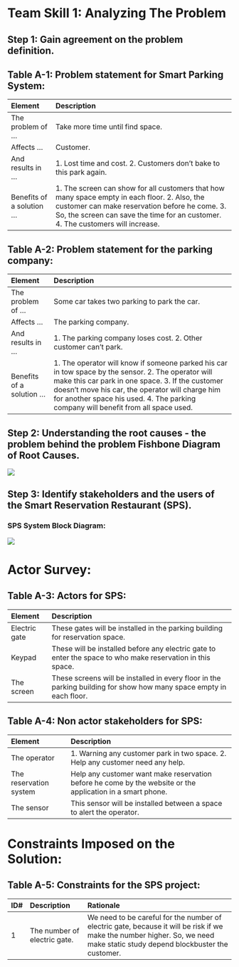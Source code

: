 # Team Skill 1: Analyzing The Problem #

## Step 1: Gain agreement on the problem definition. ##

## Table A-1: Problem statement for Smart Parking System: ##

| **Element** | **Description** |
|:------------|:----------------|
| The problem of … | Take more time until find space. |
| Affects … | Customer.       |
| And results in … | 1. Lost time and cost. 2. Customers don’t bake to this park again. |
| Benefits of a solution … | 1. The screen can show for all customers that how many space empty in each floor. 2. Also, the customer can make reservation before he come. 3. So, the screen can save the time for an customer. 4. The customers will increase. |

## Table A-2: Problem statement for the parking company: ##
| **Element** | **Description** |
|:------------|:----------------|
| The problem of … | Some car takes two parking to park the car.|
| Affects … | The parking company.|
| And results in … | 1. The parking company loses cost. 2. Other customer can’t park.|
| Benefits of a solution … | 1. The operator will know if someone parked his car in tow space by the sensor. 2. The operator will make this car park in one space. 3. If the customer doesn’t move his car, the operator will charge him for another space his used. 4. The parking company will benefit from all space used.|

## Step 2: Understanding the root causes - the problem behind the problem Fishbone Diagram of Root Causes. ##

<img src='http://i47.tinypic.com/vzwswz.jpg' />

## Step 3: Identify stakeholders and the users of the Smart Reservation Restaurant (SPS). ##

### SPS System Block Diagram: ###
<img src='http://i48.tinypic.com/2nc2s7m.jpg' />

# Actor Survey: #

## Table A-3: Actors for SPS: ##

| **Element** | **Description** |
|:------------|:----------------|
| Electric gate | These gates will be installed in the parking building for reservation space. |
| Keypad      | These will be installed before any electric gate to enter the space to who make reservation in this space. |
| The screen  | These screens will be installed in every floor in the parking building for show how many space empty in each floor. |

## Table A-4: Non actor stakeholders for SPS: ##

| **Element** | **Description** |
|:------------|:----------------|
| The operator | 1. Warning any customer park in two space. 2. Help any customer need any help. |
| The reservation system | Help any customer want make reservation before he come by the website or the application in a smart phone. |
| The sensor  | This sensor will be installed between a space to alert the operator. |

# Constraints Imposed on the Solution: #

## Table A-5: Constraints for the SPS project: ##

| **ID#** | **Description** | **Rationale** |
|:--------|:----------------|:--------------|
| 1       | The number of electric gate. | We need to be careful for the number of electric gate, because it will be risk if we make the number higher. So, we need make static study depend blockbuster the customer. |